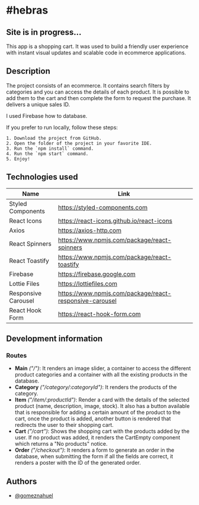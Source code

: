 # #hebras 

## Site is in progress...

This app is a shopping cart. It was used to build a friendly user experience with instant visual updates and scalable code in ecommerce applications.

## Description

The project consists of an ecommerce. It contains search filters by categories and you can access the details of each product. It is possible to add them to the cart and then complete the form to request the purchase. It delivers a unique sales ID.

I used Firebase how to database.

If you prefer to run locally, follow these steps:

    1. Download the project from GitHub.
    2. Open the folder of the project in your favorite IDE.
    3. Run the `npm install` command.
    4. Run the `npm start` command.
    5. Enjoy!
    
## Technologies used

| Name                      | Link                                                    |
| ------------------------- | ------------------------------------------------------- |
| Styled Components         | https://styled-components.com                           |
| React Icons               | https://react-icons.github.io/react-icons               |
| Axios                     | https://axios-http.com                                  |
| React Spinners            | https://www.npmjs.com/package/react-spinners            |
| React Toastify            | https://www.npmjs.com/package/react-toastify            |
| Firebase                  | https://firebase.google.com                             |
| Lottie Files              | https://lottiefiles.com                                 |
| Responsive Carousel       | https://www.npmjs.com/package/react-responsive-carousel |
| React Hook Form           | https://react-hook-form.com                             |

## Development information

### Routes

* **Main** *("/")*: It renders an image slider, a container to access the different product categories and a container with all the existing products in the database.
* **Category** *("/category/:categoryId")*: It renders the products of the category.
* **Item** *("/item/:productId")*: Render a card with the details of the selected product (name, description, image, stock). It also has a button available that is responsible for adding a certain amount of the product to the cart, once the product is added, another button is rendered that redirects the user to their shopping cart.
* **Cart** *("/cart")*: Shows the shopping cart with the products added by the user. If no product was added, it renders the CartEmpty component which returns a "No products" notice.
* **Order** *("/checkout")*: It renders a form to generate an order in the database, when submitting the form if all the fields are correct, it renders a poster with the ID of the generated order.

## Authors

- [@gomeznahuel](https://www.github.com/gomeznahuel)
